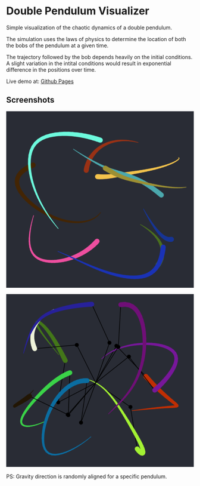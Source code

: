 # Double Pendulum Visualizer

Simple visualization of the chaotic dynamics of a double pendulum.

The simulation uses the laws of physics to determine the location of both the bobs of the pendulum at a given time.

The trajectory followed by the bob depends heavily on the initial conditions. A slight variation in the intital conditions would result in exponential difference in the positions over time.

Live demo at: [Github Pages](https://4d17y4.github.io/Chaos/)

## Screenshots

![Without Pendulums](./screenshot.png)

![With Pendulums](./screenshot2.png)

PS: Gravity direction is randomly aligned for a specific pendulum.
